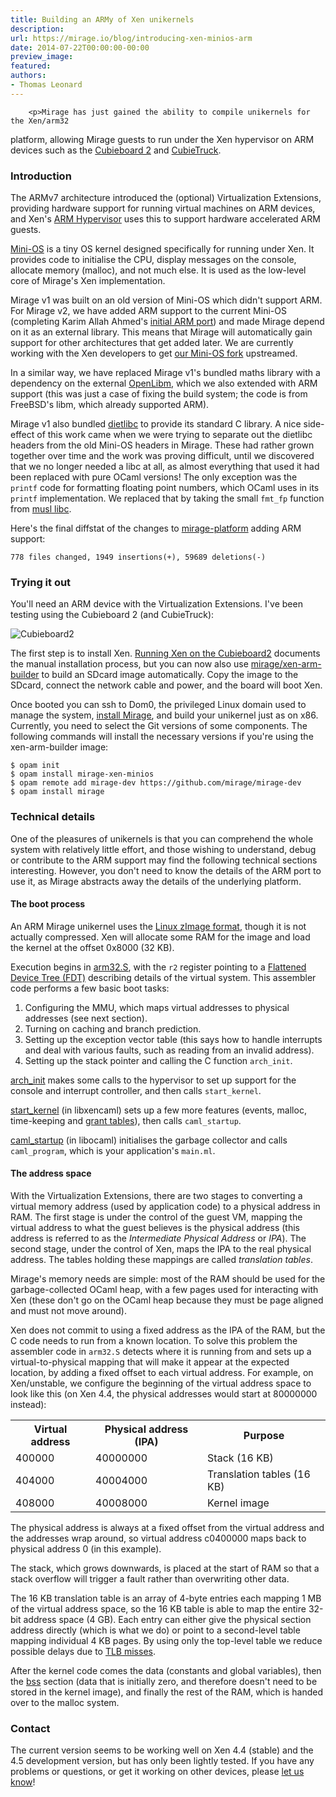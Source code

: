 ```yaml
---
title: Building an ARMy of Xen unikernels
description:
url: https://mirage.io/blog/introducing-xen-minios-arm
date: 2014-07-22T00:00:00-00:00
preview_image:
featured:
authors:
- Thomas Leonard
---
```



        <p>Mirage has just gained the ability to compile unikernels for the Xen/arm32
platform, allowing Mirage guests to run under the Xen hypervisor on ARM
devices such as the <a href="http://cubietruck.com/collections/frontpage/products/cubieboard2-allwinner-a20-arm-cortex-a7-dual-core-development-board">Cubieboard 2</a> and <a href="http://cubietruck.com/collections/frontpage/products/cubietruck-cubieboard3-cortex-a7-dual-core-2gb-ram-8gb-flash-with-wifi-bt">CubieTruck</a>.</p>
<h3>Introduction</h3>
<p>The ARMv7 architecture introduced the (optional) Virtualization Extensions,
providing hardware support for running virtual machines on ARM devices, and
Xen's <a href="http://www.xenproject.org/developers/teams/arm-hypervisor.html">ARM Hypervisor</a> uses this to support hardware accelerated
ARM guests.</p>
<p><a href="http://wiki.xen.org/wiki/Mini-OS">Mini-OS</a> is a tiny OS kernel designed specifically for running under Xen.
It provides code to initialise the CPU, display messages on the console,
allocate memory (malloc), and not much else. It is used as the low-level
core of Mirage's Xen implementation.</p>
<p>Mirage v1 was built on an old version of Mini-OS which didn't support ARM.
For Mirage v2, we have added ARM support to the current Mini-OS (completing
Karim Allah Ahmed's <a href="http://lists.xen.org/archives/html/xen-devel/2014-01/msg00249.html">initial ARM port</a>) and made Mirage depend
on it as an external library.
This means that Mirage will automatically gain support for other
architectures that get added later.
We are currently working with the Xen developers to get
<a href="https://github.com/talex5/xen">our Mini-OS fork</a> upstreamed.</p>
<p>In a similar way, we have replaced Mirage v1's bundled maths library with a
dependency on the external
<a href="https://github.com/JuliaLang/openlibm">OpenLibm</a>, which we also extended
with ARM support (this was just a case of fixing the build system; the code
is from FreeBSD's libm, which already supported ARM).</p>
<p>Mirage v1 also bundled <a href="http://www.fefe.de/dietlibc/">dietlibc</a> to provide its standard C library.
A nice side-effect of this work came when we were trying to separate out the
dietlibc headers from the old Mini-OS headers in Mirage.
These had rather grown together over time and the work was proving
difficult, until we discovered that we no longer needed a libc at all, as
almost everything that used it had been replaced with pure OCaml versions!
The only exception was the <code>printf</code> code for formatting floating point
numbers, which OCaml uses in its <code>printf</code> implementation.
We replaced that by taking the small <code>fmt_fp</code> function from
<a href="http://www.musl-libc.org/">musl libc</a>.</p>
<p>Here's the final diffstat of the changes to <a href="https://github.com/mirage/mirage-platform">mirage-platform</a>
adding ARM support:</p>
<pre><code>778 files changed, 1949 insertions(+), 59689 deletions(-)
</code></pre>
<h3>Trying it out</h3>
<p>You'll need an ARM device with the Virtualization Extensions.
I've been testing using the Cubieboard 2 (and CubieTruck):</p>
<p><img src="https://mirage.io/graphics/cubieboard2.jpg" alt="Cubieboard2"/></p>
<p>The first step is to install Xen.
<a href="https://mirage.io/docs/xen-on-cubieboard2">Running Xen on the Cubieboard2</a>
documents the manual installation process, but you can now also use
<a href="https://github.com/mirage/xen-arm-builder">mirage/xen-arm-builder</a> to build
an SDcard image automatically.
Copy the image to the SDcard, connect the network cable and power, and the
board will boot Xen.</p>
<p>Once booted you can ssh to Dom0, the privileged Linux domain used to manage
the system, <a href="https://mirage.io/docs/install">install Mirage</a>, and build your unikernel just
as on x86.
Currently, you need to select the Git versions of some components.
The following commands will install the necessary versions if you're using
the xen-arm-builder image:</p>
<pre><code class="language-bash">$ opam init
$ opam install mirage-xen-minios
$ opam remote add mirage-dev https://github.com/mirage/mirage-dev
$ opam install mirage
</code></pre>
<h3>Technical details</h3>
<p>One of the pleasures of unikernels is that you can comprehend the whole
system with relatively little effort, and
those wishing to understand, debug or contribute to the ARM support may find
the following technical sections interesting.
However, you don't need to know the details of the ARM port to use it,
as Mirage abstracts away the details of the underlying platform.</p>
<h4>The boot process</h4>
<p>An ARM Mirage unikernel uses the <a href="http://www.simtec.co.uk/products/SWLINUX/files/booting_article.html">Linux zImage format</a>, though it is
not actually compressed. Xen will allocate some RAM for the image and load
the kernel at the offset 0x8000 (32 KB).</p>
<p>Execution begins in <a href="https://github.com/talex5/xen/blob/cde4b7e14b0aeedcdc006b0622905b7af2665c77/extras/mini-os/arch/arm/arm32.S#L8">arm32.S</a>, with the <code>r2</code> register pointing to a
<a href="http://www.devicetree.org">Flattened Device Tree (FDT)</a> describing details of the virtual system.
This assembler code performs a few basic boot tasks:</p>
<ol>
<li>Configuring the MMU, which maps virtual addresses to physical addresses (see next section).
</li>
<li>Turning on caching and branch prediction.
</li>
<li>Setting up the exception vector table (this says how to handle interrupts and deal with various faults, such as reading from an invalid address).
</li>
<li>Setting up the stack pointer and calling the C function <code>arch_init</code>.
</li>
</ol>
<p><a href="https://github.com/talex5/xen/blob/cde4b7e14b0aeedcdc006b0622905b7af2665c77/extras/mini-os/arch/arm/setup.c#L74">arch_init</a> makes some calls to the hypervisor to set up support for the console and interrupt controller, and then calls <code>start_kernel</code>.</p>
<p><a href="https://github.com/mirage/mirage-platform/blob/b0a027d4486230ce6e1e8fd0e7354b17e9c388f5/xen/runtime/xencaml/main.c#L57">start_kernel</a> (in libxencaml) sets up a few more features (events, malloc, time-keeping and <a href="http://wiki.xen.org/wiki/Grant_Table">grant tables</a>), then calls <code>caml_startup</code>.</p>
<p><a href="https://github.com/mirage/mirage-platform/blob/b0a027d4486230ce6e1e8fd0e7354b17e9c388f5/xen/runtime/ocaml/startup.c#L202">caml_startup</a> (in libocaml) initialises the garbage collector and calls <code>caml_program</code>, which is your application's <code>main.ml</code>.</p>
<h4>The address space</h4>
<p>With the Virtualization Extensions, there are two stages to converting a
virtual memory address (used by application code) to a physical address in
RAM.
The first stage is under the control of the guest VM, mapping the virtual
address to what the guest believes is the physical address (this address is
referred to as the <em>Intermediate Physical Address</em> or <em>IPA</em>).
The second stage, under the control of Xen, maps the IPA to the real
physical address.
The tables holding these mappings are called <em>translation tables</em>.</p>
<p>Mirage's memory needs are simple: most of the RAM should be used for the
garbage-collected OCaml heap, with a few pages used for interacting with Xen
(these don't go on the OCaml heap because they must be page aligned and must
not move around).</p>
<p>Xen does not commit to using a fixed address as the IPA of the RAM, but the
C code needs to run from a known location. To solve this problem the
assembler code in <code>arm32.S</code> detects where it is running from and sets up a
virtual-to-physical mapping that will make it appear at the expected
location, by adding a fixed offset to each virtual address.
For example, on Xen/unstable, we configure the beginning of the virtual
address space to look like this (on Xen 4.4, the physical addresses would
start at 80000000 instead):</p>
<table>
  <tr><th>Virtual address</th><th>Physical address (IPA)</th><th>Purpose</th></tr>
  <tr><td>400000</td><td>40000000</td><td>Stack (16 KB)</td></tr>
  <tr><td>404000</td><td>40004000</td><td>Translation tables (16 KB)</td></tr>
  <tr><td>408000</td><td>40008000</td><td>Kernel image</td></tr>
</table>
<p>The physical address is always at a fixed offset from the virtual address and
the addresses wrap around, so virtual address c0400000 maps back to physical
address 0 (in this example).</p>
<p>The stack, which grows downwards, is placed at the start of RAM so that a
stack overflow will trigger a fault rather than overwriting other data.</p>
<p>The 16 KB translation table is an array of 4-byte entries each mapping 1 MB
of the virtual address space, so the 16 KB table is able to map the entire
32-bit address space (4 GB). Each entry can either give the physical section
address directly (which is what we do) or point to a second-level table
mapping individual 4 KB pages. By using only the top-level table we reduce
possible delays due to <a href="http://en.wikipedia.org/wiki/Translation_lookaside_buffer">TLB misses</a>.</p>
<p>After the kernel code comes the data (constants and global variables), then
the <a href="http://en.wikipedia.org/wiki/.bss">bss</a> section (data that is initially
zero, and therefore doesn't need to be stored in the kernel image),
and finally the rest of the RAM, which is handed over to the malloc system.</p>
<h3>Contact</h3>
<p>The current version seems to be working well on Xen 4.4 (stable) and the 4.5
development version, but has only been lightly tested.
If you have any problems or questions, or get it working on other devices,
please <a href="https://mirage.io/community/">let us know</a>!</p>

      
